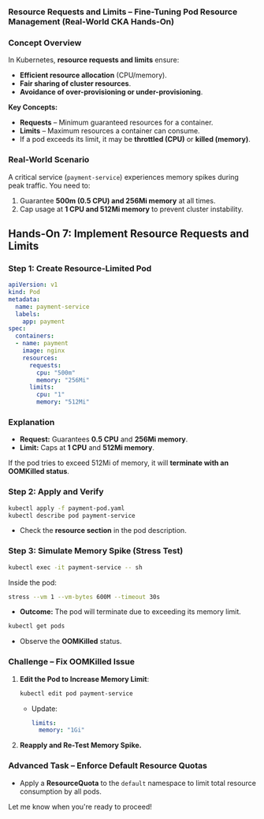 ### **Resource Requests and Limits – Fine-Tuning Pod Resource Management (Real-World CKA Hands-On)**  



### **Concept Overview**  
In Kubernetes, **resource requests and limits** ensure:  
- **Efficient resource allocation** (CPU/memory).  
- **Fair sharing of cluster resources**.  
- **Avoidance of over-provisioning or under-provisioning**.  

**Key Concepts:**  
- **Requests** – Minimum guaranteed resources for a container.  
- **Limits** – Maximum resources a container can consume.  
- If a pod exceeds its limit, it may be **throttled (CPU)** or **killed (memory)**.  





### **Real-World Scenario**  
A critical service (`payment-service`) experiences memory spikes during peak traffic. You need to:  
1. Guarantee **500m (0.5 CPU) and 256Mi memory** at all times.  
2. Cap usage at **1 CPU and 512Mi memory** to prevent cluster instability.  





## **Hands-On 7: Implement Resource Requests and Limits**  



### **Step 1: Create Resource-Limited Pod**  

```yaml
apiVersion: v1
kind: Pod
metadata:
  name: payment-service
  labels:
    app: payment
spec:
  containers:
  - name: payment
    image: nginx
    resources:
      requests:
        cpu: "500m"
        memory: "256Mi"
      limits:
        cpu: "1"
        memory: "512Mi"
```





### **Explanation**  
- **Request:** Guarantees **0.5 CPU** and **256Mi memory**.  
- **Limit:** Caps at **1 CPU** and **512Mi memory**.  

If the pod tries to exceed 512Mi of memory, it will **terminate with an OOMKilled status**.  





### **Step 2: Apply and Verify**  

```bash
kubectl apply -f payment-pod.yaml
kubectl describe pod payment-service
```
- Check the **resource section** in the pod description.  





### **Step 3: Simulate Memory Spike (Stress Test)**  

```bash
kubectl exec -it payment-service -- sh
```
Inside the pod:  
```bash
stress --vm 1 --vm-bytes 600M --timeout 30s
```
- **Outcome:** The pod will terminate due to exceeding its memory limit.  

```bash
kubectl get pods
```
- Observe the **OOMKilled** status.  





### **Challenge – Fix OOMKilled Issue**  
1. **Edit the Pod to Increase Memory Limit**:  
   ```bash
   kubectl edit pod payment-service
   ```  
   - Update:  
     ```yaml
     limits:
       memory: "1Gi"
     ```  
2. **Reapply and Re-Test Memory Spike.**  





### **Advanced Task – Enforce Default Resource Quotas**  
- Apply a **ResourceQuota** to the `default` namespace to limit total resource consumption by all pods.  

Let me know when you're ready to proceed!
